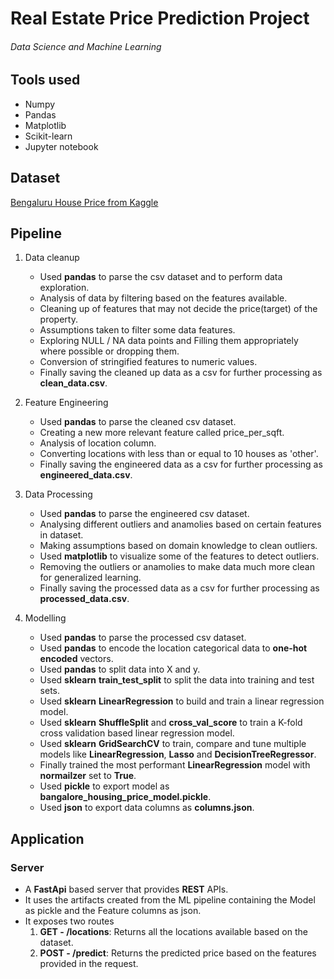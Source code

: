 # Real Estate Price Prediction Project

###### _Data Science and Machine Learning_

## Tools used

- Numpy
- Pandas
- Matplotlib
- Scikit-learn
- Jupyter notebook

## Dataset

[Bengaluru House Price from Kaggle](https://www.kaggle.com/datasets/amitabhajoy/bengaluru-house-price-data)

## Pipeline

1. Data cleanup

   - Used **pandas** to parse the csv dataset and to perform data exploration.
   - Analysis of data by filtering based on the features available.
   - Cleaning up of features that may not decide the price(target) of the property.
   - Assumptions taken to filter some data features.
   - Exploring NULL / NA data points and Filling them appropriately where possible or dropping them.
   - Conversion of stringified features to numeric values.
   - Finally saving the cleaned up data as a csv for further processing as __**clean_data.csv**__.

2. Feature Engineering

   - Used **pandas** to parse the cleaned csv dataset.
   - Creating a new more relevant feature called price_per_sqft.
   - Analysis of location column.
   - Converting locations with less than or equal to 10 houses as 'other'.
   - Finally saving the engineered data as a csv for further processing as __**engineered_data.csv**__.

3. Data Processing
   - Used **pandas** to parse the engineered csv dataset.
   - Analysing different outliers and anamolies based on certain features in dataset.
   - Making assumptions based on domain knowledge to clean outliers.
   - Used **matplotlib** to visualize some of the features to detect outliers.
   - Removing the outliers or anamolies to make data much more clean for generalized learning.
   - Finally saving the processed data as a csv for further processing as __**processed_data.csv**__.

4. Modelling
   - Used **pandas** to parse the processed csv dataset.
   - Used **pandas** to encode the location categorical data to **one-hot encoded** vectors.
   - Used **pandas** to split data into X and y.
   - Used **sklearn** __train_test_split__ to split the data into training and test sets.
   - Used **sklearn** __LinearRegression__ to build and train a linear regression model.
   - Used **sklearn** __ShuffleSplit__ and __cross_val_score__ to train a K-fold cross validation based linear regression model.
   - Used **sklearn** __GridSearchCV__ to train, compare and tune multiple models like __LinearRegression__, __Lasso__ and __DecisionTreeRegressor__.
   - Finally trained the most performant __LinearRegression__ model with __normailzer__ set to __**True**__.
   - Used **pickle** to export model as __**bangalore_housing_price_model.pickle**__.
   - Used **json** to export data columns as __**columns.json**__.


## Application


### Server
   
   - A **FastApi** based server that provides **REST** APIs.
   - It uses the artifacts created from the ML pipeline containing the Model as pickle and the Feature columns as json.
   - It exposes two routes
      1. **GET - /locations**: Returns all the locations available based on the dataset.
      2. **POST - /predict**: Returns the predicted price based on the features provided in the request.
